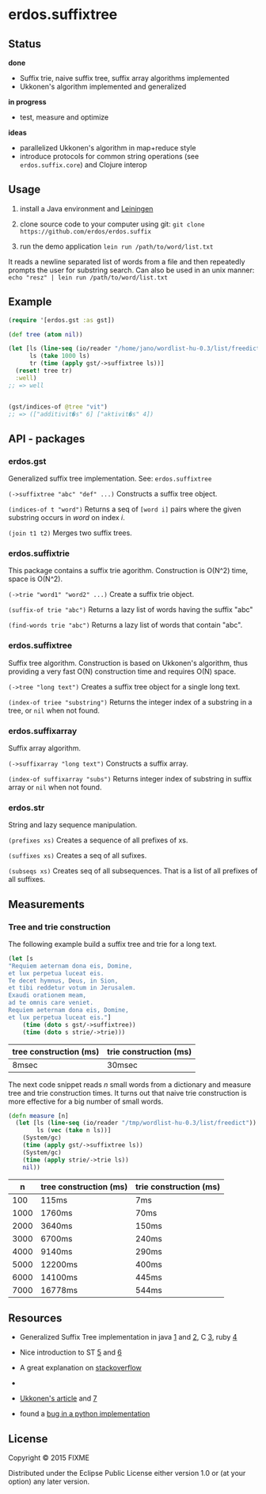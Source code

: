 # erdos.suffixtree

## Status

**done**
 - Suffix trie, naive suffix tree, suffix array algorithms implemented
 - Ukkonen's algorithm implemented and generalized

**in progress** 
 - test, measure and optimize

**ideas**
 - parallelized Ukkonen's algorithm in map+reduce style
 - introduce protocols for common string operations (see `erdos.suffix.core`) and Clojure interop
 
## Usage

1. install a Java environment and [Leiningen](https://leiningen.org/)

2. clone source code to your computer using git: `git clone https://github.com/erdos/erdos.suffix`

3. run the demo application `lein run /path/to/word/list.txt`

It reads a newline separated list of words from a file and then repeatedly prompts the user for substring search. Can also be used in an unix manner: `echo "resz" | lein run /path/to/word/list.txt`

## Example

```clojure
(require '[erdos.gst :as gst])

(def tree (atom nil))

(let [ls (line-seq (io/reader "/home/jano/wordlist-hu-0.3/list/freedict"))
      ls (take 1000 ls)
      tr (time (apply gst/->suffixtree ls))]   
  (reset! tree tr)
  :well)
;; => well


(gst/indices-of @tree "vit")
;; => (["additivit�s" 6] ["aktivit�s" 4])

```

## API - packages

### erdos.gst

Generalized suffix tree implementation. See: `erdos.suffixtree`

`(->suffixtree "abc" "def" ...)` Constructs a suffix tree object.

`(indices-of t "word")` Returns a seq of `[word i]` pairs where the given substring occurs in *word* on index *i*.

`(join t1 t2)` Merges two suffix trees.


### erdos.suffixtrie

This package contains a suffix trie agorithm. Construction is O(N^2) time, space is O(N^2).

`(->trie "word1" "word2" ...)` Create a suffix trie object.

`(suffix-of trie "abc")` Returns a lazy list of words having the suffix "abc"

`(find-words trie "abc")` Returns a lazy list of words that contain "abc".

### erdos.suffixtree

Suffix tree algorithm. Construction is based on Ukkonen's algorithm, thus providing a very fast O(N) construction time and requires O(N) space.

`(->tree "long text")` Creates a suffix tree object for a single long text. 

`(index-of triee "substring")` Returns the integer index of a substring in a tree, or `nil` when not found.

### erdos.suffixarray

Suffix array algorithm.

`(->suffixarray "long text")` Constructs a suffix array.

`(index-of suffixarray "subs")` Returns integer index of substring in suffix array or `nil` when not found.

### erdos.str

String and lazy sequence manipulation.

`(prefixes xs)` Creates a sequence of all prefixes of xs.

`(suffixes xs)` Creates a seq of all sufixes.

`(subseqs xs)` Creates seq of all subsequences. That is a list of all prefixes of all suffixes.

## Measurements

### Tree and trie construction

The following example build a suffix tree and trie for a long text.

```clojure
(let [s
"Requiem aeternam dona eis, Domine,
et lux perpetua luceat eis.
Te decet hymnus, Deus, in Sion,
et tibi reddetur votum in Jerusalem.
Exaudi orationem meam,
ad te omnis care veniet.
Requiem aeternam dona eis, Domine,
et lux perpetua luceat eis."]
    (time (doto s gst/->suffixtree))
    (time (doto s strie/->trie)))
```

tree construction (ms) | trie construction (ms)
---------------------- | ----------------------
8msec                  | 30msec


The next code snippet reads _n_ small words from a dictionary and measure tree and trie construction times. It turns out that naive trie construction is more effective for a big number of small words.

```clojure
(defn measure [n]
  (let [ls (line-seq (io/reader "/tmp/wordlist-hu-0.3/list/freedict"))
        ls (vec (take n ls))]
    (System/gc)
    (time (apply gst/->suffixtree ls))
    (System/gc)
    (time (apply strie/->trie ls))
    nil))
```

n   | tree construction (ms) | trie construction (ms)
--- | ---------------------- | ----------------------
100 | 115ms | 7ms 
1000 | 1760ms | 70ms 
2000 | 3640ms | 150ms 
3000 | 6700ms | 240ms
4000 | 9140ms | 290ms 
5000 | 12200ms | 400ms 
6000 | 14100ms | 445ms 
7000 | 16778ms | 544ms 


## Resources

 - Generalized Suffix Tree implementation in java [1](https://github.com/abahgat/suffixtree) and [2](https://gist.github.com/bicepjai/3355993), C [3](https://github.com/Rerito/suffix-tree), ruby [4](https://gist.github.com/suchitpuri/9304856)
 - Nice introduction to ST [5](http://www.cise.ufl.edu/~sahni/dsaaj/enrich/c16/suffix.htm) and [6](http://programmerspatch.blogspot.hu/2013/02/ukkonens-suffix-tree-algorithm.html)
 - A great explanation on [stackoverflow](http://stackoverflow.com/questions/9452701/ukkonens-suffix-tree-algorithm-in-plain-english)
 - 
 - [Ukkonen's article](https://www.cs.helsinki.fi/u/ukkonen/SuffixT1withFigs.pdf) and [7](http://web.stanford.edu/~mjkay/gusfield.pdf)
 
- found a [bug in a python implementation](https://github.com/zhangliyong/generalized-suffix-tree/issues/1)

## License

Copyright © 2015 FIXME

Distributed under the Eclipse Public License either version 1.0 or (at
your option) any later version.
